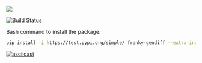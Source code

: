 <a href="https://codeclimate.com/github/frankylamps/python-project-lvl2/maintainability"><img src="https://api.codeclimate.com/v1/badges/6310d93a95dd13781d55/maintainability" /></a>

[![Build Status](https://travis-ci.org/frankylamps/python-project-lvl2.svg?branch=master)](https://travis-ci.org/frankylamps/python-project-lvl2)

Bash command to install the package:

```bash
pip install -i https://test.pypi.org/simple/ franky-gendiff --extra-index-url https://pypi.org/simple
```

[![asciicast](https://asciinema.org/a/nb7aLRZoJD3FyoJyl6OI2PTPA.svg)](https://asciinema.org/a/nb7aLRZoJD3FyoJyl6OI2PTPA)